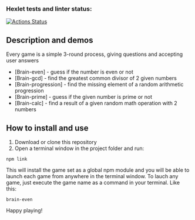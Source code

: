 ### Hexlet tests and linter status:
[![Actions Status](https://github.com/medvedevnet/frontend-project-lvl1/workflows/hexlet-check/badge.svg)](https://github.com/medvedevnet/frontend-project-lvl1/actions)

## Description and demos

Every game is a simple 3-round process, giving questions and accepting user answers

- [Brain-even] - guess if the number is even or not
- [Brain-gcd] - find the greatest common divisor of 2 given numbers
- [Brain-progression] - find the missing element of a random arithmetic progression
- [Brain-prime] - guess if the given number is prime or not
- [Brain-calc] - find a result of a given random math operation with 2 numbers

## How to install and use

1. Download or clone this repository
2. Open a terminal window in the project folder and run:

```
npm link
```

This will install the game set as a global npm module and you will be able to launch each game from anywhere in the terminal window.
To lauch any game, just execute the game name as a command in your terminal. Like this:

```
brain-even
```

Happy playing!
